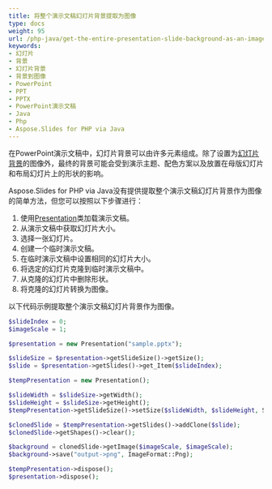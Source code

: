 ```yaml
---
title: 将整个演示文稿幻灯片背景提取为图像
type: docs
weight: 95
url: /php-java/get-the-entire-presentation-slide-background-as-an-image/
keywords:
- 幻灯片
- 背景
- 幻灯片背景
- 背景到图像
- PowerPoint
- PPT
- PPTX
- PowerPoint演示文稿
- Java
- Php
- Aspose.Slides for PHP via Java
---
```


在PowerPoint演示文稿中，幻灯片背景可以由许多元素组成。除了设置为[幻灯片背景](/slides/php-java/presentation-background/)的图像外，最终的背景可能会受到演示主题、配色方案以及放置在母版幻灯片和布局幻灯片上的形状的影响。

Aspose.Slides for PHP via Java没有提供提取整个演示文稿幻灯片背景作为图像的简单方法，但您可以按照以下步骤进行：
1. 使用[Presentation](https://reference.aspose.com/slides/php-java/com.aspose.slides/presentation/)类加载演示文稿。
1. 从演示文稿中获取幻灯片大小。
1. 选择一张幻灯片。
1. 创建一个临时演示文稿。
1. 在临时演示文稿中设置相同的幻灯片大小。
1. 将选定的幻灯片克隆到临时演示文稿中。
1. 从克隆的幻灯片中删除形状。
1. 将克隆的幻灯片转换为图像。

以下代码示例提取整个演示文稿幻灯片背景作为图像。
```php
$slideIndex = 0;
$imageScale = 1;

$presentation = new Presentation("sample.pptx");

$slideSize = $presentation->getSlideSize()->getSize();
$slide = $presentation->getSlides()->get_Item($slideIndex);

$tempPresentation = new Presentation();

$slideWidth = $slideSize->getWidth();
$slideHeight = $slideSize->getHeight();
$tempPresentation->getSlideSize()->setSize($slideWidth, $slideHeight, SlideSizeScaleType::DoNotScale);

$clonedSlide = $tempPresentation->getSlides()->addClone($slide);
$clonedSlide->getShapes()->clear();

$background = clonedSlide->getImage($imageScale, $imageScale);
$background->save("output->png", ImageFormat::Png);

$tempPresentation->dispose();
$presentation->dispose();
```